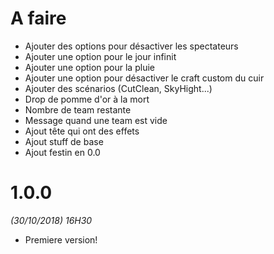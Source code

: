 # A faire
- Ajouter des options pour désactiver les spectateurs
- Ajouter une option pour le jour infinit
- Ajouter une option pour la pluie
- Ajouter une option pour désactiver le craft custom du cuir
- Ajouter des scénarios (CutClean, SkyHight...)
- Drop de pomme d'or à la mort
- Nombre de team restante
- Message quand une team est vide
- Ajout tête qui ont des effets
- Ajout stuff de base
- Ajout festin en 0.0

# 1.0.0
*(30/10/2018) 16H30*
- Premiere version!
